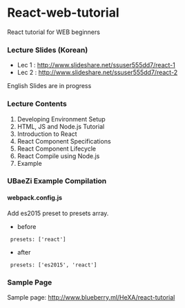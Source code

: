 # React-web-tutorial
React tutorial for WEB beginners

### Lecture Slides (Korean)

- Lec 1 : http://www.slideshare.net/ssuser555dd7/react-1
- Lec 2 : http://www.slideshare.net/ssuser555dd7/react-2

English Slides are in progress


### Lecture Contents
1. Developing Environment Setup
2. HTML, JS and Node.js Tutorial
3. Introduction to React
4. React Component Specifications
5. React Component Lifecycle
6. React Compile using Node.js
7. Example


### UBaeZi Example Compilation
 
#### webpack.config.js
 
 Add es2015 preset to presets array.
 
 - before
 
 <code> presets: ['react'] </code>
 
 - after
 
 <code> presets: ['es2015', 'react'] </code>


### Sample Page

Sample page: http://www.blueberry.ml/HeXA/react-tutorial
